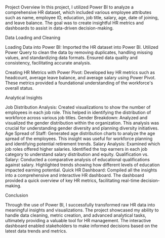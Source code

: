 Project Overview
In this project, I utilized Power BI to analyze a comprehensive HR dataset, which included various employee attributes such as name, employee ID, education, job title, salary, age, date of joining, and leave balance. The goal was to create insightful HR metrics and dashboards to assist in data-driven decision-making.

Data Loading and Cleaning

Loading Data into Power BI:
Imported the HR dataset into Power BI.
Utilized Power Query to clean the data by removing duplicates, handling missing values, and standardizing data formats.
Ensured data quality and consistency, facilitating accurate analysis.

Creating HR Metrics with Power Pivot:
Developed key HR metrics such as headcount, average leave balance, and average salary using Power Pivot.
These metrics provided a foundational understanding of the workforce's overall status.

Analytical Insights

Job Distribution Analysis:
Created visualizations to show the number of employees in each job role.
This helped in identifying the distribution of workforce across various job titles.
Gender Breakdown:
Analyzed and visualized the gender distribution within the organization.
This analysis was crucial for understanding gender diversity and planning diversity initiatives.
Age Spread of Staff:
Generated age distribution charts to analyze the age spread of the employees.
This insight was useful for workforce planning and identifying potential retirement trends.
Salary Analysis:
Examined which job roles offered higher salaries.
Identified the top earners in each job category to understand salary distribution and equity.
Qualification vs. Salary:
Conducted a comparative analysis of educational qualifications against salary.
Highlighted trends showing how different levels of education impacted earning potential.
Quick HR Dashboard:
Compiled all the insights into a comprehensive and interactive HR dashboard.
The dashboard provided a quick overview of key HR metrics, facilitating real-time decision-making.

Conclusion

Through the use of Power BI, I successfully transformed raw HR data into meaningful insights and visualizations. The project showcased my ability to handle data cleaning, metric creation, and advanced analytical tasks, ultimately providing a valuable tool for HR management. The interactive dashboard enabled stakeholders to make informed decisions based on the latest data trends and metrics.

